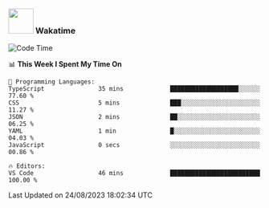 ### <img src="https://media.giphy.com/media/VgCDAzcKvsR6OM0uWg/giphy.gif" width="50"> Wakatime

  <!--START_SECTION:waka-->
![Code Time](http://img.shields.io/badge/Code%20Time-1%2C432%20hrs-blue)

📊 **This Week I Spent My Time On** 

```text
💬 Programming Languages: 
TypeScript               35 mins             ███████████████████░░░░░░   77.60 % 
CSS                      5 mins              ███░░░░░░░░░░░░░░░░░░░░░░   11.27 % 
JSON                     2 mins              ██░░░░░░░░░░░░░░░░░░░░░░░   06.25 % 
YAML                     1 min               █░░░░░░░░░░░░░░░░░░░░░░░░   04.03 % 
JavaScript               0 secs              ░░░░░░░░░░░░░░░░░░░░░░░░░   00.86 % 

🔥 Editors: 
VS Code                  46 mins             █████████████████████████   100.00 % 
```


 Last Updated on 24/08/2023 18:02:34 UTC
<!--END_SECTION:waka-->
